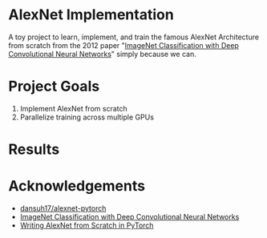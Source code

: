 # AlexNet Implementation
A toy project to learn, implement, and train the famous AlexNet Architecture from scratch from the 2012 paper
"[ImageNet Classification with Deep Convolutional Neural Networks](https://proceedings.neurips.cc/paper/2012/file/c399862d3b9d6b76c8436e924a68c45b-Paper.pdf)" simply because we can.

# Project Goals
1. Implement AlexNet from scratch
2. Parallelize training across multiple GPUs

# Results


# Acknowledgements
- [dansuh17/alexnet-pytorch](https://github.com/dansuh17/alexnet-pytorch)
- [ImageNet Classification with Deep Convolutional Neural Networks](https://proceedings.neurips.cc/paper/2012/file/c399862d3b9d6b76c8436e924a68c45b-Paper.pdf)
- [Writing AlexNet from Scratch in PyTorch](https://blog.paperspace.com/alexnet-pytorch/#data-loading)